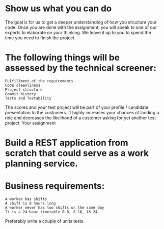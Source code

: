  # Show us what you can do

The goal is for us to get a deeper understanding of how you structure your code. Once you are done with the assignment, you will speak to one of our experts to elaborate on your thinking. We leave it up to you to spend the time you need to finish the project.

# The following things will be assessed by the technical screener:

    Fulfillment of the requirements
    Code cleanliness
    Project structure
    Commit history
    Tests and Testability

The scores and your test project will be part of your profile / candidate presentation to the customers. It highly increases your chances of landing a role and decreases the likelihood of a customer asking for yet another test project.
Your assignment

# Build a REST application from scratch that could serve as a work planning service.


# Business requirements:

    A worker has shifts
    A shift is 8 hours long
    A worker never has two shifts on the same day
    It is a 24 hour timetable 0-8, 8-16, 16-24


Preferably write a couple of units tests.
